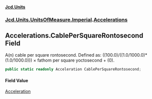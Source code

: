 #### [Jcd.Units](index.md 'index')
### [Jcd.Units.UnitsOfMeasure.Imperial](Jcd.Units.UnitsOfMeasure.Imperial.md 'Jcd.Units.UnitsOfMeasure.Imperial').[Accelerations](Accelerations.md 'Jcd.Units.UnitsOfMeasure.Imperial.Accelerations')

## Accelerations.CablePerSquareRontosecond Field

A(n) cable per square rontosecond. Defined as: ((100.0)/((1.0/1000.0)*(1.0/1000.0))) × fathom per square yoctosecond + (0).

```csharp
public static readonly Acceleration CablePerSquareRontosecond;
```

#### Field Value
[Acceleration](Acceleration.md 'Jcd.Units.UnitTypes.Acceleration')
